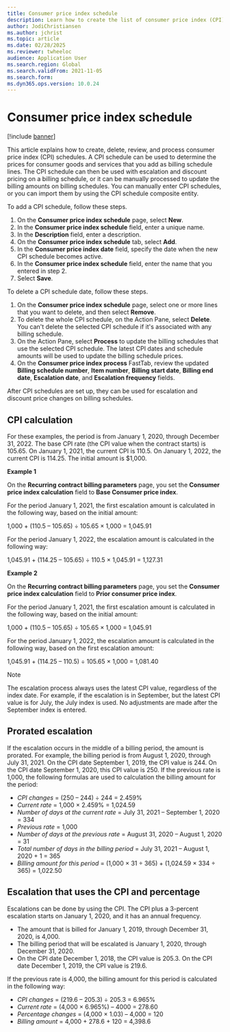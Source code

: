 ```yaml
---
title: Consumer price index schedule
description: Learn how to create the list of consumer price index (CPI) schedules that you obtain from the internet to help determine the escalation charge in Subscription billing.
author: JodiChristiansen
ms.author: jchrist
ms.topic: article
ms.date: 02/28/2025
ms.reviewer: twheeloc 
audience: Application User
ms.search.region: Global
ms.search.validFrom: 2021-11-05
ms.search.form: 
ms.dyn365.ops.version: 10.0.24
---
```


# Consumer price index schedule

[!include [banner](../includes/banner.md)]

This article explains how to create, delete, review, and process consumer price index (CPI) schedules. A CPI schedule can be used to determine the prices for consumer goods and services that you add as billing schedule lines. The CPI schedule can then be used with escalation and discount pricing on a billing schedule, or it can be manually processed to update the billing amounts on billing schedules. You can manually enter CPI schedules, or you can import them by using the CPI schedule composite entity.

To add a CPI schedule, follow these steps.

1. On the **Consumer price index schedule** page, select **New**.
2. In the **Consumer price index schedule** field, enter a unique name.
3. In the **Description** field, enter a description.
4. On the **Consumer price index schedule** tab, select **Add**.
5. In the **Consumer price index date** field, specify the date when the new CPI schedule becomes active.
6. In the **Consumer price index schedule** field, enter the name that you entered in step 2.
7. Select **Save**.

To delete a CPI schedule date, follow these steps.

1. On the **Consumer price index schedule** page, select one or more lines that you want to delete, and then select **Remove**.
2. To delete the whole CPI schedule, on the Action Pane, select **Delete**. You can't delete the selected CPI schedule if it's associated with any billing schedule.
3. On the Action Pane, select **Process** to update the billing schedules that use the selected CPI schedule. The latest CPI dates and schedule amounts will be used to update the billing schedule prices.
4. On the **Consumer price index process** FastTab, review the updated **Billing schedule number**, **Item number**, **Billing start date**, **Billing end date**, **Escalation date**, and **Escalation frequency** fields.

After CPI schedules are set up, they can be used for escalation and discount price changes on billing schedules.

## CPI calculation

For these examples, the period is from January 1, 2020, through December 31, 2022. The base CPI rate (the CPI value when the contract starts) is 105.65. On January 1, 2021, the current CPI is 110.5. On January 1, 2022, the current CPI is 114.25. The initial amount is $1,000.

**Example 1**

On the **Recurring contract billing parameters** page, you set the **Consumer price index calculation** field to **Base Consumer price index**.

For the period January 1, 2021, the first escalation amount is calculated in the following way, based on the initial amount:

1,000 + (110.5 – 105.65) &divide; 105.65 &times; 1,000 = 1,045.91

For the period January 1, 2022, the escalation amount is calculated in the following way:


1,045.91 + (114.25 – 105.65) &divide; 110.5 &times; 1,045.91 = 1,127.31

**Example 2**

On the **Recurring contract billing parameters** page, you set the **Consumer price index calculation** field to **Prior consumer price index**.

For the period January 1, 2021, the first escalation amount is calculated in the following way, based on the initial amount:

1,000 + (110.5 – 105.65) &divide; 105.65 &times; 1,000 = 1,045.91

For the period January 1, 2022, the escalation amount is calculated in the following way, based on the first escalation amount:

1,045.91 + (114.25 – 110.5) &divide; 105.65 &times; 1,000 = 1,081.40


> [!NOTE]
> The escalation process always uses the latest CPI value, regardless of the index date. For example, if the escalation is in September, but the latest CPI value is for July, the July index is used. No adjustments are made after the September index is entered.

## Prorated escalation

If the escalation occurs in the middle of a billing period, the amount is prorated. For example, the billing period is from August 1, 2020, through July 31, 2021. On the CPI date September 1, 2019, the CPI value is 244. On the CPI date September 1, 2020, this CPI value is 250. If the previous rate is 1,000, the following formulas are used to calculation the billing amount for the period:

* *CPI changes* = (250 – 244) &divide; 244 = 2.459%
* *Current rate* = 1,000 &times; 2.459% = 1,024.59
* *Number of days at the current rate* = July 31, 2021 – September 1, 2020 = 334
* *Previous rate* = 1,000
* *Number of days at the previous rate* = August 31, 2020 – August 1, 2020 = 31
* *Total number of days in the billing period* = July 31, 2021 – August 1, 2020 + 1 = 365
* *Billing amount for this period* = (1,000 &times; 31 &divide; 365) + (1,024.59 &times; 334 &divide; 365) = 1,022.50

## Escalation that uses the CPI and percentage

Escalations can be done by using the CPI. The CPI plus a 3-percent escalation starts on January 1, 2020, and it has an annual frequency.

- The amount that is billed for January 1, 2019, through December 31, 2020, is 4,000.
- The billing period that will be escalated is January 1, 2020, through December 31, 2020.
- On the CPI date December 1, 2018, the CPI value is 205.3. On the CPI date December 1, 2019, the CPI value is 219.6.

If the previous rate is 4,000, the billing amount for this period is calculated in the following way:

- *CPI changes* = (219.6 – 205.3) &divide; 205.3 = 6.965%
- *Current rate* = (4,000 &times; 6.965%) – 4000 = 278.60
- *Percentage changes* = (4,000 &times; 1.03) – 4,000 = 120
- *Billing amount* = 4,000 + 278.6 + 120 = 4,398.6
